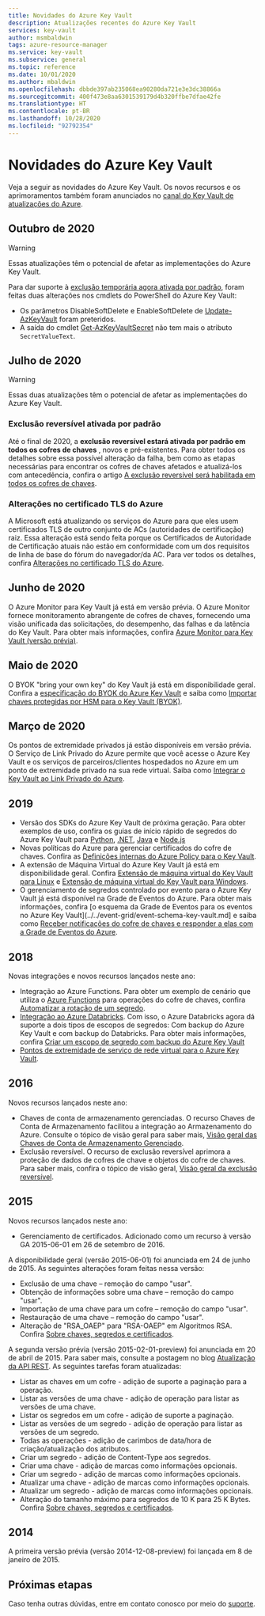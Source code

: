 ```yaml
---
title: Novidades do Azure Key Vault
description: Atualizações recentes do Azure Key Vault
services: key-vault
author: msmbaldwin
tags: azure-resource-manager
ms.service: key-vault
ms.subservice: general
ms.topic: reference
ms.date: 10/01/2020
ms.author: mbaldwin
ms.openlocfilehash: dbbde397ab235068ea90280da721e3e3dc38866a
ms.sourcegitcommit: 400f473e8aa6301539179d4b320ffbe7dfae42fe
ms.translationtype: HT
ms.contentlocale: pt-BR
ms.lasthandoff: 10/28/2020
ms.locfileid: "92792354"
---
```

# <a name="whats-new-for-azure-key-vault"></a>Novidades do Azure Key Vault

Veja a seguir as novidades do Azure Key Vault. Os novos recursos e os aprimoramentos também foram anunciados no [canal do Key Vault de atualizações do Azure](https://azure.microsoft.com/updates/?category=security&query=Key%20vault).

## <a name="october-2020"></a>Outubro de 2020

> [!WARNING]
> Essas atualizações têm o potencial de afetar as implementações do Azure Key Vault.

Para dar suporte à [exclusão temporária agora ativada por padrão](#soft-delete-on-by-default), foram feitas duas alterações nos cmdlets do PowerShell do Azure Key Vault:

- Os parâmetros DisableSoftDelete e EnableSoftDelete de [Update-AzKeyVault](/powershell/module/az.keyvault/update-azkeyvault) foram preteridos.
- A saída do cmdlet [Get-AzKeyVaultSecret](/powershell/module/az.keyvault/get-azkeyvaultsecret) não tem mais o atributo `SecretValueText`.

## <a name="july-2020"></a>Julho de 2020

> [!WARNING]
> Essas duas atualizações têm o potencial de afetar as implementações do Azure Key Vault.

### <a name="soft-delete-on-by-default"></a>Exclusão reversível ativada por padrão

Até o final de 2020, a **exclusão reversível estará ativada por padrão em todos os cofres de chaves** , novos e pré-existentes. Para obter todos os detalhes sobre essa possível alteração da falha, bem como as etapas necessárias para encontrar os cofres de chaves afetados e atualizá-los com antecedência, confira o artigo [A exclusão reversível será habilitada em todos os cofres de chaves](soft-delete-change.md).

### <a name="azure-tls-certificate-changes"></a>Alterações no certificado TLS do Azure

A Microsoft está atualizando os serviços do Azure para que eles usem certificados TLS de outro conjunto de ACs (autoridades de certificação) raiz. Essa alteração está sendo feita porque os Certificados de Autoridade de Certificação atuais não estão em conformidade com um dos requisitos de linha de base do fórum do navegador/da AC.  Para ver todos os detalhes, confira [Alterações no certificado TLS do Azure](../../security/fundamentals/tls-certificate-changes.md).

## <a name="june-2020"></a>Junho de 2020

O Azure Monitor para Key Vault já está em versão prévia.  O Azure Monitor fornece monitoramento abrangente de cofres de chaves, fornecendo uma visão unificada das solicitações, do desempenho, das falhas e da latência do Key Vault. Para obter mais informações, confira [Azure Monitor para Key Vault (versão prévia)](../../azure-monitor/insights/key-vault-insights-overview.md).

## <a name="may-2020"></a>Maio de 2020

O BYOK "bring your own key" do Key Vault já está em disponibilidade geral. Confira a [especificação do BYOK do Azure Key Vault](../keys/byok-specification.md) e saiba como [Importar chaves protegidas por HSM para o Key Vault (BYOK)](../keys/hsm-protected-keys-byok.md).

## <a name="march-2020"></a>Março de 2020

Os pontos de extremidade privados já estão disponíveis em versão prévia. O Serviço de Link Privado do Azure permite que você acesse o Azure Key Vault e os serviços de parceiros/clientes hospedados no Azure em um ponto de extremidade privado na sua rede virtual.  Saiba como [Integrar o Key Vault ao Link Privado do Azure](private-link-service.md).

## <a name="2019"></a>2019

- Versão dos SDKs do Azure Key Vault de próxima geração. Para obter exemplos de uso, confira os guias de início rápido de segredos do Azure Key Vault para [Python](../secrets/quick-create-python.md), [.NET](../secrets/quick-create-net.md), [Java](../secrets/quick-create-java.md) e [Node.js](../secrets/quick-create-node.md)
- Novas políticas do Azure para gerenciar certificados do cofre de chaves. Confira as [Definições internas do Azure Policy para o Key Vault](../policy-reference.md).
- A extensão de Máquina Virtual do Azure Key Vault já está em disponibilidade geral.  Confira [Extensão de máquina virtual do Key Vault para Linux](../../virtual-machines/extensions/key-vault-linux.md) e [Extensão de máquina virtual do Key Vault para Windows](../../virtual-machines/extensions/key-vault-windows.md).
- O gerenciamento de segredos controlado por evento para o Azure Key Vault já está disponível na Grade de Eventos do Azure. Para obter mais informações, confira [o esquema da Grade de Eventos para os eventos no Azure Key Vault](../../event-grid/event-schema-key-vault.md] e saiba como [Receber notificações do cofre de chaves e responder a elas com a Grade de Eventos do Azure](event-grid-tutorial.md).

## <a name="2018"></a>2018

Novas integrações e novos recursos lançados neste ano:

- Integração ao Azure Functions. Para obter um exemplo de cenário que utiliza o [Azure Functions](../../azure-functions/index.yml) para operações do cofre de chaves, confira [Automatizar a rotação de um segredo](../secrets/tutorial-rotation.md).
- [Integração ao Azure Databricks](/azure/databricks/scenarios/store-secrets-azure-key-vault). Com isso, o Azure Databricks agora dá suporte a dois tipos de escopos de segredos: Com backup do Azure Key Vault e com backup do Databricks. Para obter mais informações, confira [Criar um escopo de segredo com backup do Azure Key Vault](/azure/databricks/security/secrets/secret-scopes#--create-an-azure-key-vault-backed-secret-scope)
- [Pontos de extremidade de serviço de rede virtual para o Azure Key Vault](overview-vnet-service-endpoints.md).

## <a name="2016"></a>2016

Novos recursos lançados neste ano:

- Chaves de conta de armazenamento gerenciadas. O recurso Chaves de Conta de Armazenamento facilitou a integração ao Armazenamento do Azure. Consulte o tópico de visão geral para saber mais, [Visão geral das Chaves de Conta de Armazenamento Gerenciado](../secrets/overview-storage-keys.md).
- Exclusão reversível. O recurso de exclusão reversível aprimora a proteção de dados de cofres de chave e objetos do cofre de chaves. Para saber mais, confira o tópico de visão geral, [Visão geral da exclusão reversível](./soft-delete-overview.md).

## <a name="2015"></a>2015

Novos recursos lançados neste ano:
- Gerenciamento de certificados. Adicionado como um recurso à versão GA 2015-06-01 em 26 de setembro de 2016.

A disponibilidade geral (versão 2015-06-01) foi anunciada em 24 de junho de 2015. As seguintes alterações foram feitas nessa versão:
- Exclusão de uma chave – remoção do campo "usar".
- Obtenção de informações sobre uma chave – remoção do campo "usar".
- Importação de uma chave para um cofre – remoção do campo "usar".
- Restauração de uma chave – remoção do campo "usar".
- Alteração de "RSA_OAEP" para "RSA-OAEP" em Algoritmos RSA. Confira [Sobre chaves, segredos e certificados](about-keys-secrets-certificates.md).

A segunda versão prévia (versão 2015-02-01-preview) foi anunciada em 20 de abril de 2015. Para saber mais, consulte a postagem no blog [Atualização da API REST](/archive/blogs/kv/rest-api-update). As seguintes tarefas foram atualizadas:

- Listar as chaves em um cofre - adição de suporte a paginação para a operação.
- Listar as versões de uma chave - adição de operação para listar as versões de uma chave.
- Listar os segredos em um cofre - adição de suporte a paginação.
- Listar as versões de um segredo - adição de operação para listar as versões de um segredo.
- Todas as operações - adição de carimbos de data/hora de criação/atualização dos atributos.
- Criar um segredo - adição de Content-Type aos segredos.
- Criar uma chave - adição de marcas como informações opcionais.
- Criar um segredo - adição de marcas como informações opcionais.
- Atualizar uma chave - adição de marcas como informações opcionais.
- Atualizar um segredo - adição de marcas como informações opcionais.
- Alteração do tamanho máximo para segredos de 10 K para 25 K Bytes. Confira [Sobre chaves, segredos e certificados](about-keys-secrets-certificates.md).

## <a name="2014"></a>2014

A primeira versão prévia (versão 2014-12-08-preview) foi lançada em 8 de janeiro de 2015.

## <a name="next-steps"></a>Próximas etapas

Caso tenha outras dúvidas, entre em contato conosco por meio do [suporte](https://azure.microsoft.com/support/options/).